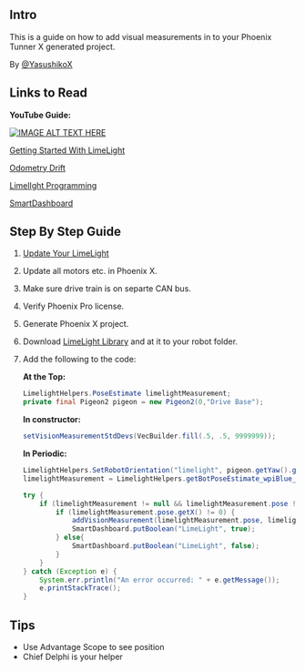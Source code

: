 ## Intro
This is a guide on how to add visual measurements in to your Phoenix Tunner X generated project.

By [@YasushikoX](https://github.com/YasushikoX)

## Links to Read
**YouTube Guide:**

[![IMAGE ALT TEXT HERE](https://i.ytimg.com/an_webp/VhXCXVQJOr0/mqdefault_6s.webp?du=3000&sqp=CJf3yb0G&rs=AOn4CLA5bS7o2BrbwrgW-5y2UyJQLob70w)](https://youtu.be/VhXCXVQJOr0)
    
[Getting Started With LimeLight](https://docs.limelightvision.io/docs/docs-limelight/getting-started/FRC/wiring)

[Odometry Drift](https://v6.docs.ctr-electronics.com/en/stable/docs/application-notes/update-frequency-impact.html#factors-that-impact-odometry)

[LimelIght Programming](https://docs.limelightvision.io/docs/docs-limelight/apis/limelight-lib)

[SmartDashboard](https://docs.wpilib.org/en/stable/docs/software/dashboards/smartdashboard/index.html#smartdashboard)

## Step By Step Guide
1.  [Update Your LimeLight](https://docs.limelightvision.io/docs/docs-limelight/getting-started/FRC/imaging)
2. Update all motors etc. in Phoenix X.
3. Make sure drive train is on separte CAN bus.
4. Verify Phoenix Pro license.
5. Generate Phoenix X project. 
6. Download [LimeLight Library](https://github.com/LimelightVision/limelightlib-wpijava) and at it to your robot folder.
7. Add the following to the code:

   **At the Top:**
     ```java
     LimelightHelpers.PoseEstimate limelightMeasurement;
     private final Pigeon2 pigeon = new Pigeon2(0,"Drive Base");
     ```
   **In constructor:**
     ```java
     setVisionMeasurementStdDevs(VecBuilder.fill(.5, .5, 9999999));
     ````
   
   **In Periodic:**
     ```java
     LimelightHelpers.SetRobotOrientation("limelight", pigeon.getYaw().getValueAsDouble(), 0, 0, 0, 0, 0); 
     limelightMeasurement = LimelightHelpers.getBotPoseEstimate_wpiBlue_MegaTag2("limelight");
     
     try {
         if (limelightMeasurement != null && limelightMeasurement.pose != null) {
             if (limelightMeasurement.pose.getX() != 0) {
                 addVisionMeasurement(limelightMeasurement.pose, limelightMeasurement.timestampSeconds);
                 SmartDashboard.putBoolean("LimeLight", true);
             } else{
                 SmartDashboard.putBoolean("LimeLight", false);
             }
         }
     } catch (Exception e) {
         System.err.println("An error occurred: " + e.getMessage());
         e.printStackTrace();
     }
     ```
## Tips

- Use Advantage Scope to see position
- Chief Delphi is your helper
